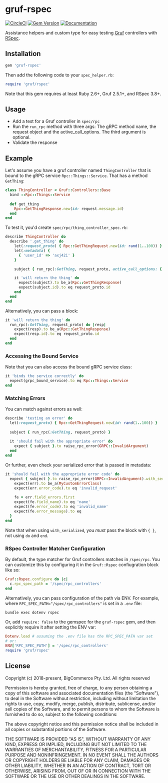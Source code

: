# gruf-rspec

[![CircleCI](https://circleci.com/gh/bigcommerce/gruf-rspec/tree/main.svg?style=svg)](https://circleci.com/gh/bigcommerce/gruf-rspec/tree/main) [![Gem Version](https://badge.fury.io/rb/gruf-rspec.svg)](https://badge.fury.io/rb/gruf-rspec) [![Documentation](https://inch-ci.org/github/bigcommerce/gruf-rspec.svg?branch=main)](https://inch-ci.org/github/bigcommerce/gruf-rspec?branch=main)

Assistance helpers and custom type for easy testing [Gruf](https://github.com/bigcommerce/gruf) controllers with 
[RSpec](https://github.com/rspec/rspec).

## Installation

```ruby
gem 'gruf-rspec'
```
    
Then add the following code to your `spec_helper.rb`:

```ruby
require 'gruf/rspec'
``` 

Note that this gem requires at least Ruby 2.6+, Gruf 2.5.1+, and RSpec 3.8+.

## Usage

* Add a test for a Gruf controller in `spec/rpc`
* Run the `run_rpc` method with three args: The gRPC method name, the request object
and the active_call_options. The third argument is optional.
* Validate the response

## Example

Let's assume you have a gruf controller named `ThingController` that is bound to the gRPC 
service `Rpc::Things::Service`. That has a method `GetThing`:

```ruby
class ThingController < Gruf::Controllers::Base
  bind ::Rpc::Things::Service
  
  def get_thing
    Rpc::GetThingResponse.new(id: request.message.id)
  end
end
```

To test it, you'd create `spec/rpc/thing_controller_spec.rb`:

```ruby
describe ThingController do
  describe '.get_thing' do
    let(:request_proto) { Rpc::GetThingRequest.new(id: rand(1..100)) }
    let(:metadata) {
      { 'user_id' => 'axj42i' }
    }

    subject { run_rpc(:GetThing, request_proto, active_call_options: { metadata: metadata }) }

    it 'will return the thing' do
      expect(subject).to be_a(Rpc::GetThingResponse)
      expect(subject.id).to eq request_proto.id
    end
  end
end
```

Alternatively, you can pass a block:

```ruby
it 'will return the thing' do
  run_rpc(:GetThing, request_proto) do |resp|
    expect(resp).to be_a(Rpc::GetThingResponse)
    expect(resp.id).to eq request_proto.id
  end
end
```

### Accessing the Bound Service

Note that you can also access the bound gRPC service class:

```ruby
it 'binds the service correctly' do
  expect(grpc_bound_service).to eq Rpc::Things::Service
end
``` 

### Matching Errors

You can match against errors as well:

```ruby
describe 'testing an error' do
  let(:request_proto) { Rpc::GetThingRequest.new(id: rand(1..100)) }
  
  subject { run_rpc(:GetThing, request_proto) }
  
  it 'should fail with the appropriate error' do
    expect { subject }.to raise_rpc_error(GRPC::InvalidArgument)
  end
end
```

Or further, even check your serialized error that is passed in metadata:

```ruby
it 'should fail with the appropriate error code' do
  expect { subject }.to raise_rpc_error(GRPC::InvalidArgument).with_serialized { |err|
    expect(err).to be_a(MyCustomErrorClass)
    expect(err.error_code).to eq 'invalid_request'
  
    fe = err.field_errors.first
    expect(fe.field_name).to eq 'name'
    expect(fe.error_code).to eq 'invalid_name'
    expect(fe.error_message).to eq 
  }
end
```

Note that when using `with_serialized`, you _must_ pass the block with `{ }`, not using
`do` and `end`.


### RSpec Controller Matcher Configuration

By default, the type matcher for Gruf controllers matches in `/spec/rpc`. You can customize this by configuring it
in the `Gruf::Rspec` confiugration block like so:

```ruby
Gruf::Rspec.configure do |c|
  c.rpc_spec_path = '/spec/rpc_controllers'
end
```

Alternatively, you can pass configuration of the path via ENV. For example, where 
`RPC_SPEC_PATH="/spec/rpc_controllers"` is set in a `.env` file:

```bash
bundle exec dotenv rspec
```

Or, add `require: false` to the gemspec for the `gruf-rspec` gem, and then explicitly require it after setting the ENV
var:

```ruby
Dotenv.load # assuming the .env file has the RPC_SPEC_PATH var set
# or:
ENV['RPC_SPEC_PATH'] = '/spec/rpc_controllers'
require 'gruf/rspec'
```

## License

Copyright (c) 2018-present, BigCommerce Pty. Ltd. All rights reserved

Permission is hereby granted, free of charge, to any person obtaining a copy of this software and associated
documentation files (the "Software"), to deal in the Software without restriction, including without limitation the
rights to use, copy, modify, merge, publish, distribute, sublicense, and/or sell copies of the Software, and to permit
persons to whom the Software is furnished to do so, subject to the following conditions:

The above copyright notice and this permission notice shall be included in all copies or substantial portions of the
Software.

THE SOFTWARE IS PROVIDED "AS IS", WITHOUT WARRANTY OF ANY KIND, EXPRESS OR IMPLIED, INCLUDING BUT NOT LIMITED TO THE
WARRANTIES OF MERCHANTABILITY, FITNESS FOR A PARTICULAR PURPOSE AND NONINFRINGEMENT. IN NO EVENT SHALL THE AUTHORS OR
COPYRIGHT HOLDERS BE LIABLE FOR ANY CLAIM, DAMAGES OR OTHER LIABILITY, WHETHER IN AN ACTION OF CONTRACT, TORT OR
OTHERWISE, ARISING FROM, OUT OF OR IN CONNECTION WITH THE SOFTWARE OR THE USE OR OTHER DEALINGS IN THE SOFTWARE.
